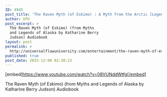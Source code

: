 ```yaml
---
ID: 4945
post_title: 'The Raven Myth (of Eskimo) : A Myth from the Arctic [Legend Audiobook]'
author: UfU
post_excerpt: >
  The Raven Myth (of Eskimo) (from Myths
  and Legends of Alaska by Katharine Berry
  Judson) Audiobook
layout: post
permalink: >
  http://universalflowuniversity.com/entertainment/the-raven-myth-of-eskimo-a-myth-from-the-arctic-legend-audiobook/
published: true
post_date: 2015-12-08 02:38:22
---
```

[embed]https://www.youtube.com/watch?v=08VUNddWtfg[/embed]<br>
<p>The Raven Myth (of Eskimo) (from Myths and Legends of Alaska by Katharine Berry Judson) Audiobook</p>